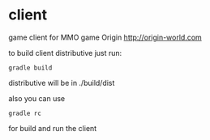 # client

game client for MMO game Origin
http://origin-world.com


to build client distributive just run:

```gradle build```

distributive will be in ./build/dist


also you can use 

```gradle rc```

for build and run the client
